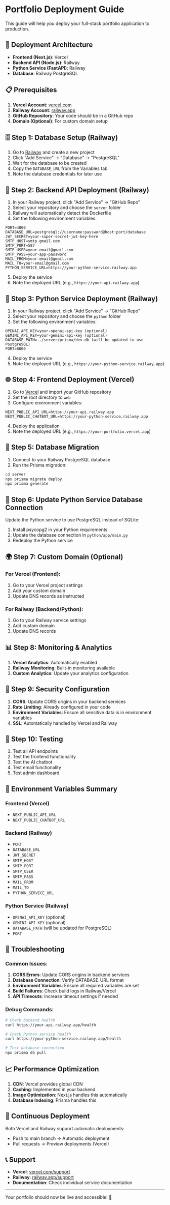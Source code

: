 # Portfolio Deployment Guide

This guide will help you deploy your full-stack portfolio application to production.

## 🚀 Deployment Architecture

- **Frontend (Next.js)**: Vercel
- **Backend API (Node.js)**: Railway
- **Python Service (FastAPI)**: Railway
- **Database**: Railway PostgreSQL

## 📋 Prerequisites

1. **Vercel Account**: [vercel.com](https://vercel.com)
2. **Railway Account**: [railway.app](https://railway.app)
3. **GitHub Repository**: Your code should be in a GitHub repo
4. **Domain (Optional)**: For custom domain setup

## 🗄️ Step 1: Database Setup (Railway)

1. Go to [Railway](https://railway.app) and create a new project
2. Click "Add Service" → "Database" → "PostgreSQL"
3. Wait for the database to be created
4. Copy the `DATABASE_URL` from the Variables tab
5. Note the database credentials for later use

## 🔧 Step 2: Backend API Deployment (Railway)

1. In your Railway project, click "Add Service" → "GitHub Repo"
2. Select your repository and choose the `server` folder
3. Railway will automatically detect the Dockerfile
4. Set the following environment variables:

```env
PORT=4000
DATABASE_URL=postgresql://username:password@host:port/database
JWT_SECRET=your-super-secret-jwt-key-here
SMTP_HOST=smtp.gmail.com
SMTP_PORT=587
SMTP_USER=your-email@gmail.com
SMTP_PASS=your-app-password
MAIL_FROM=your-email@gmail.com
MAIL_TO=your-email@gmail.com
PYTHON_SERVICE_URL=https://your-python-service.railway.app
```

5. Deploy the service
6. Note the deployed URL (e.g., `https://your-api.railway.app`)

## 🐍 Step 3: Python Service Deployment (Railway)

1. In your Railway project, click "Add Service" → "GitHub Repo"
2. Select your repository and choose the `python` folder
3. Set the following environment variables:

```env
OPENAI_API_KEY=your-openai-api-key (optional)
GEMINI_API_KEY=your-gemini-api-key (optional)
DATABASE_PATH=../server/prisma/dev.db (will be updated to use PostgreSQL)
PORT=8000
```

4. Deploy the service
5. Note the deployed URL (e.g., `https://your-python-service.railway.app`)

## 🌐 Step 4: Frontend Deployment (Vercel)

1. Go to [Vercel](https://vercel.com) and import your GitHub repository
2. Set the root directory to `web`
3. Configure environment variables:

```env
NEXT_PUBLIC_API_URL=https://your-api.railway.app
NEXT_PUBLIC_CHATBOT_URL=https://your-python-service.railway.app
```

4. Deploy the application
5. Note the deployed URL (e.g., `https://your-portfolio.vercel.app`)

## 🔄 Step 5: Database Migration

1. Connect to your Railway PostgreSQL database
2. Run the Prisma migration:

```bash
cd server
npx prisma migrate deploy
npx prisma generate
```

## 🔧 Step 6: Update Python Service Database Connection

Update the Python service to use PostgreSQL instead of SQLite:

1. Install psycopg2 in your Python requirements
2. Update the database connection in `python/app/main.py`
3. Redeploy the Python service

## 🌍 Step 7: Custom Domain (Optional)

### For Vercel (Frontend):
1. Go to your Vercel project settings
2. Add your custom domain
3. Update DNS records as instructed

### For Railway (Backend/Python):
1. Go to your Railway service settings
2. Add custom domain
3. Update DNS records

## 📊 Step 8: Monitoring & Analytics

1. **Vercel Analytics**: Automatically enabled
2. **Railway Monitoring**: Built-in monitoring available
3. **Custom Analytics**: Update your analytics configuration

## 🔐 Step 9: Security Configuration

1. **CORS**: Update CORS origins in your backend services
2. **Rate Limiting**: Already configured in your code
3. **Environment Variables**: Ensure all sensitive data is in environment variables
4. **SSL**: Automatically handled by Vercel and Railway

## 🧪 Step 10: Testing

1. Test all API endpoints
2. Test the frontend functionality
3. Test the AI chatbot
4. Test email functionality
5. Test admin dashboard

## 📝 Environment Variables Summary

### Frontend (Vercel)
- `NEXT_PUBLIC_API_URL`
- `NEXT_PUBLIC_CHATBOT_URL`

### Backend (Railway)
- `PORT`
- `DATABASE_URL`
- `JWT_SECRET`
- `SMTP_HOST`
- `SMTP_PORT`
- `SMTP_USER`
- `SMTP_PASS`
- `MAIL_FROM`
- `MAIL_TO`
- `PYTHON_SERVICE_URL`

### Python Service (Railway)
- `OPENAI_API_KEY` (optional)
- `GEMINI_API_KEY` (optional)
- `DATABASE_PATH` (will be updated for PostgreSQL)
- `PORT`

## 🚨 Troubleshooting

### Common Issues:

1. **CORS Errors**: Update CORS origins in backend services
2. **Database Connection**: Verify DATABASE_URL format
3. **Environment Variables**: Ensure all required variables are set
4. **Build Failures**: Check build logs in Railway/Vercel
5. **API Timeouts**: Increase timeout settings if needed

### Debug Commands:

```bash
# Check backend health
curl https://your-api.railway.app/health

# Check Python service health
curl https://your-python-service.railway.app/health

# Test database connection
npx prisma db pull
```

## 📈 Performance Optimization

1. **CDN**: Vercel provides global CDN
2. **Caching**: Implemented in your backend
3. **Image Optimization**: Next.js handles this automatically
4. **Database Indexing**: Prisma handles this

## 🔄 Continuous Deployment

Both Vercel and Railway support automatic deployments:
- Push to main branch → Automatic deployment
- Pull requests → Preview deployments (Vercel)

## 📞 Support

- **Vercel**: [vercel.com/support](https://vercel.com/support)
- **Railway**: [railway.app/support](https://railway.app/support)
- **Documentation**: Check individual service documentation

---

Your portfolio should now be live and accessible! 🎉
